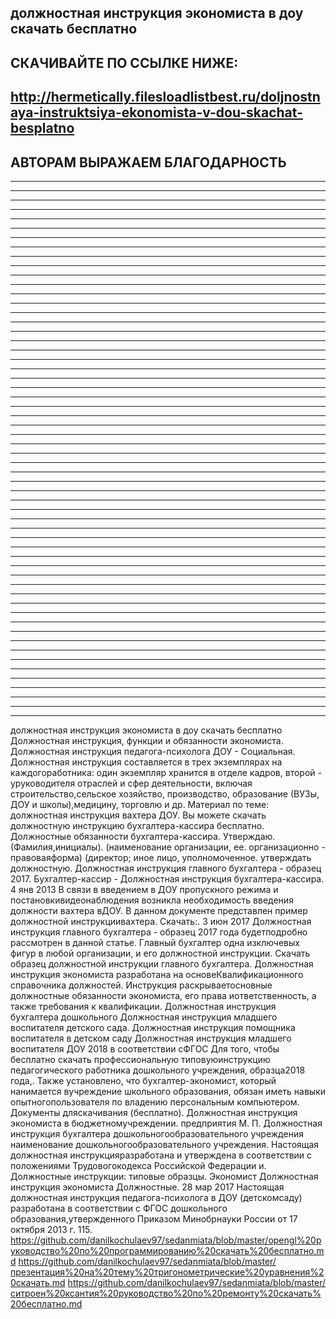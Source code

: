 должностная инструкция экономиста в доу скачать бесплатно
--------------------------------------------------
СКАЧИВАЙТЕ ПО ССЫЛКЕ НИЖЕ:
--------------------------------------------------
http://hermetically.filesloadlistbest.ru/doljnostnaya-instruktsiya-ekonomista-v-dou-skachat-besplatno
--------------------------------------------------
АВТОРАМ ВЫРАЖАЕМ БЛАГОДАРНОСТЬ
--------------------------------------------------
--------------------------------------------------
--------------------------------------------------
--------------------------------------------------
--------------------------------------------------
--------------------------------------------------
--------------------------------------------------
--------------------------------------------------
--------------------------------------------------
--------------------------------------------------
--------------------------------------------------
--------------------------------------------------
--------------------------------------------------
--------------------------------------------------
--------------------------------------------------
--------------------------------------------------
--------------------------------------------------
--------------------------------------------------
--------------------------------------------------
--------------------------------------------------
--------------------------------------------------
--------------------------------------------------
--------------------------------------------------
--------------------------------------------------
--------------------------------------------------
--------------------------------------------------
--------------------------------------------------
--------------------------------------------------
--------------------------------------------------
--------------------------------------------------
--------------------------------------------------
--------------------------------------------------
--------------------------------------------------
--------------------------------------------------
--------------------------------------------------
--------------------------------------------------
--------------------------------------------------
--------------------------------------------------
--------------------------------------------------
--------------------------------------------------
--------------------------------------------------
--------------------------------------------------
--------------------------------------------------
--------------------------------------------------
--------------------------------------------------
--------------------------------------------------
--------------------------------------------------
--------------------------------------------------
--------------------------------------------------
--------------------------------------------------
--------------------------------------------------
--------------------------------------------------
--------------------------------------------------
--------------------------------------------------
--------------------------------------------------
--------------------------------------------------
--------------------------------------------------
--------------------------------------------------
--------------------------------------------------
должностная инструкция экономиста в доу скачать бесплатно Должностная инструкция, функции и обязанности экономиста. Должностная инструкция педагога-психолога ДОУ - Социальная. Должностная инструкция составляется в трех экземплярах на каждогоработника: один экземпляр хранится в отделе кадров, второй - уруководителя  отраслей и сфер деятельности, включая строительство,сельское хозяйство, производство, образование (ВУЗы, ДОУ и школы),медицину, торговлю и др. Материал по теме: должностная инструкция вахтера ДОУ. Вы можете скачать должностную инструкцию бухгалтера-кассира бесплатно. Должностные обязанности бухгалтера-кассира. Утверждаю. (Фамилия,инициалы). (наименование организации, ее. организационно - правоваяформа) (директор; иное лицо, уполномоченное. утверждать должностную. Должностная инструкция главного бухгалтера - образец 2017. Бухгалтер-кассир - Должностная инструкция бухгалтера-кассира. 4 янв 2013  В связи в введением в ДОУ пропускного режима и постановкивидеонаблюдения возникла необходимость введения должности вахтера вДОУ. В данном документе представлен пример должностной инструкциивахтера.  Скачать:. 3 июн 2017  Должностная инструкция главного бухгалтера - образец 2017 года будетподробно рассмотрен в данной статье. Главный бухгалтер  одна изключевых фигур в любой организации, и его должностной инструкции. Скачать образец должностной инструкции главного бухгалтера. Должностная инструкция экономиста разработана на основеКвалификационного справочника должностей. Инструкция раскрываетосновные должностные обязанности экономиста, его права иответственность, а также требования к квалификации. Должностная инструкция бухгалтера дошкольного
Должностная инструкция младшего воспитателя детского сада. Должностная инструкция помощника воспитателя в детском саду Должностная инструкция младшего воспитателя ДОУ 2018 в соответствии сФГОС  Для того, чтобы бесплатно скачать профессиональную типовуюинструкцию педагогического работника дошкольного учреждения, образца2018 года,. Также установлено, что бухгалтер-экономист, который нанимается вучреждение школьного образования, обязан иметь навыки опытногопользователя по владению персональным компьютером. Документы дляскачивания (бесплатно). Должностная инструкция экономиста в бюджетномучреждении. предприятия М. П. Должностная инструкция бухгалтера дошкольногообразовательного учреждения наименование дошкольногообразовательного учреждения. Настоящая должностная инструкцияразработана и утверждена в соответствии с положениями Трудовогокодекса Российской Федерации и. Должностные инструкции: типовые образцы. Экономист  Должностная инструкция экономиста  Должностные. 28 мар 2017  Настоящая должностная инструкция педагога-психолога в ДОУ (детскомсаду) разработана в соответствии с ФГОС дошкольного образования,утвержденного Приказом Минобрнауки России от 17 октября 2013 г. 115.
https://github.com/danilkochulaev97/sedanmiata/blob/master/opengl%20руководство%20по%20программированию%20скачать%20бесплатно.md
https://github.com/danilkochulaev97/sedanmiata/blob/master/презентация%20на%20тему%20тригонометрические%20уравнения%20скачать.md
https://github.com/danilkochulaev97/sedanmiata/blob/master/ситроен%20ксантия%20руководство%20по%20ремонту%20скачать%20бесплатно.md